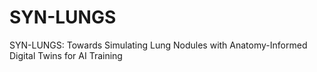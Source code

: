 # SYN-LUNGS
SYN-LUNGS: Towards Simulating Lung Nodules with Anatomy-Informed Digital Twins for AI Training
